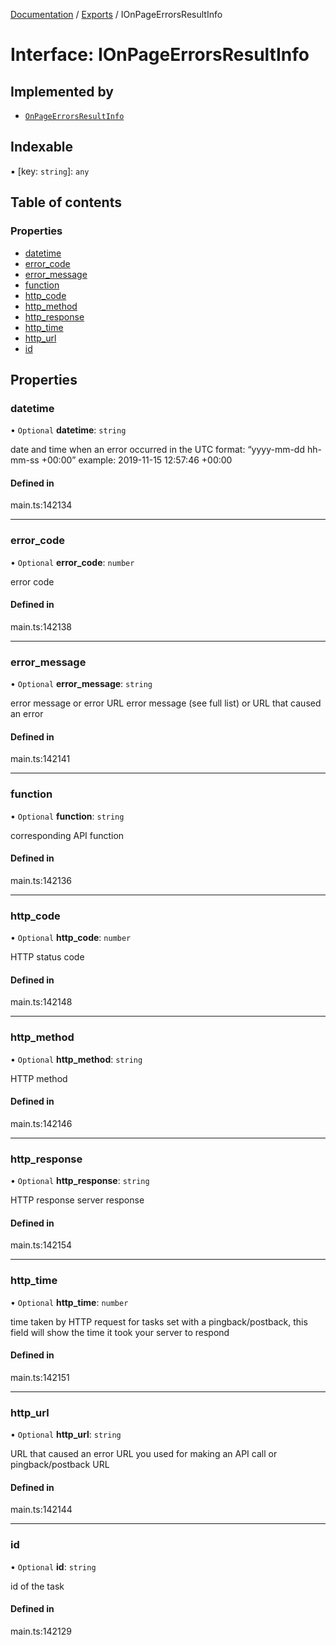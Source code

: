 [Documentation](../README.md) / [Exports](../modules.md) / IOnPageErrorsResultInfo

# Interface: IOnPageErrorsResultInfo

## Implemented by

- [`OnPageErrorsResultInfo`](../classes/OnPageErrorsResultInfo.md)

## Indexable

▪ [key: `string`]: `any`

## Table of contents

### Properties

- [datetime](IOnPageErrorsResultInfo.md#datetime)
- [error\_code](IOnPageErrorsResultInfo.md#error_code)
- [error\_message](IOnPageErrorsResultInfo.md#error_message)
- [function](IOnPageErrorsResultInfo.md#function)
- [http\_code](IOnPageErrorsResultInfo.md#http_code)
- [http\_method](IOnPageErrorsResultInfo.md#http_method)
- [http\_response](IOnPageErrorsResultInfo.md#http_response)
- [http\_time](IOnPageErrorsResultInfo.md#http_time)
- [http\_url](IOnPageErrorsResultInfo.md#http_url)
- [id](IOnPageErrorsResultInfo.md#id)

## Properties

### datetime

• `Optional` **datetime**: `string`

date and time when an error occurred
in the UTC format: “yyyy-mm-dd hh-mm-ss +00:00”
example:
2019-11-15 12:57:46 +00:00

#### Defined in

main.ts:142134

___

### error\_code

• `Optional` **error\_code**: `number`

error code

#### Defined in

main.ts:142138

___

### error\_message

• `Optional` **error\_message**: `string`

error message or error URL
error message (see full list) or URL that caused an error

#### Defined in

main.ts:142141

___

### function

• `Optional` **function**: `string`

corresponding API function

#### Defined in

main.ts:142136

___

### http\_code

• `Optional` **http\_code**: `number`

HTTP status code

#### Defined in

main.ts:142148

___

### http\_method

• `Optional` **http\_method**: `string`

HTTP method

#### Defined in

main.ts:142146

___

### http\_response

• `Optional` **http\_response**: `string`

HTTP response
server response

#### Defined in

main.ts:142154

___

### http\_time

• `Optional` **http\_time**: `number`

time taken by HTTP request
for tasks set with a pingback/postback, this field will show the time it took your server to respond

#### Defined in

main.ts:142151

___

### http\_url

• `Optional` **http\_url**: `string`

URL that caused an error
URL you used for making an API call or pingback/postback URL

#### Defined in

main.ts:142144

___

### id

• `Optional` **id**: `string`

id of the task

#### Defined in

main.ts:142129
